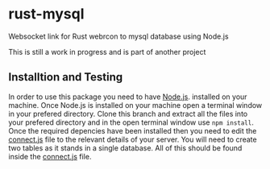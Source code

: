 # rust-mysql
Websocket link for Rust webrcon to mysql database using Node.js

This is still a work in progress and is part of another project
## Installtion and Testing

In order to use this package you need to have [Node.js](https://nodejs.org/). installed on your machine.
Once Node.js is installed on your machine open a terminal window in your prefered directory.
Clone this branch and extract all the files into your prefered directory and in the open terminal window use `npm install`.
Once the required depencies have been installed then you need to edit the [connect.js](connect.js) file to the relevant details of your server. You will need to create two tables as it stands in a single database. All of this should be found inside the [connect.js](connect.js) file.

